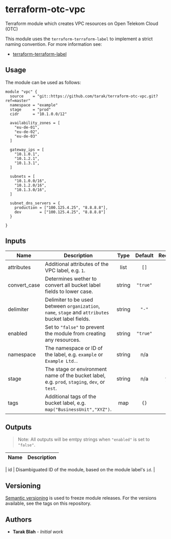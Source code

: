 # terraform-otc-vpc

Terraform module which creates VPC resources on Open Telekom Cloud (OTC)

This module uses the `terraform-terraform-label` to implement a strict naming convention. For more information see:

- [terraform-terraform-label](https://github.com/cloudposse/terraform-terraform-label)

## Usage

The module can be used as follows:

```
module "vpc" {
  source    = "git::https://github.com/tarak/terraform-otc-vpc.git?ref=master"
  namespace = "example"
  stage     = "prod"
  cidr      = "10.1.0.0/12"

  availability_zones = [
    "eu-de-01",
    "eu-de-02",
    "eu-de-03"
  ]

  gateway_ips = [
    "10.1.0.1",
    "10.1.2.1",
    "10.1.3.1",
  ]

  subnets = [
    "10.1.0.0/16",
    "10.1.2.0/16",
    "10.1.3.0/16",
  ]

  subnet_dns_servers = {
    production = ["100.125.4.25", "8.8.8.8"],
    dev        = ["100.125.4.25", "8.8.8.8"]
  }

}

```

## Inputs

| Name | Description | Type | Default | Required |
|------|-------------|:----:|:-----:|:-----:|
| attributes | Additional attributes of the VPC label, e.g. `1`. | list | `[]` | no |
| convert\_case | Determines wether to convert all bucket label fields to lower case. | string | `"true"` | no |
| delimiter | Delimiter to be used between `organization`, `name`, `stage` and `attributes` bucket label fields. | string | `"-"` | no |
| enabled | Set to `"false"` to prevent the module from creating any resources. | string | `"true"` | no |
| namespace | The namespace or ID of the label, e.g. `example` or `Example Ltd.`. | string | n/a | **no** |
| stage | The stage or environment name of the bucket label, e.g. `prod`, `staging`, `dev`, or `test`. | string | n/a | **yes** |
| tags | Additional tags of the bucket label, e.g. `map("BusinessUnit","XYZ")`. | map | `{}` | no |

## Outputs

> Note: All outputs will be emtpy strings when `"enabled"` is set to `"false"`.

| Name | Description |
|------|-------------|

| id | Disambiguated ID of the module, based on the module label's `id`. |

## Versioning

[Semantic versioning](http://semver.org/) is used to freeze module releases. For the versions available, see the tags on
this repository.

## Authors

* **Tarak Blah** - *Initial work*
